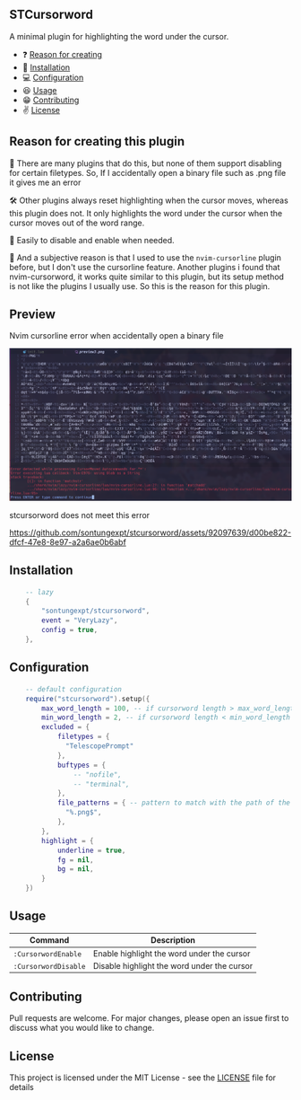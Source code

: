 ## STCursorword

A minimal plugin for highlighting the word under the cursor.

- ❓ [Reason for creating](#reason)
- 👀 [Installation](#installation)
- 💻 [Configuration](#configuration)
- 😆 [Usage](#usage)
- 😁 [Contributing](#contributing)
- ✌️ [License](#license)

## Reason <a name = "reason"></a> for creating this plugin

🎉 There are many plugins that do this, but none of them support disabling for certain filetypes. So, If I accidentally open a binary file such as .png file it gives me an error

🛠️ Other plugins always reset highlighting when the cursor moves, whereas this plugin does not. It only highlights the word under the cursor when the cursor moves out of the word range.

🍕 Easily to disable and enable when needed.

🚀 And a subjective reason is that I used to use the `nvim-cursorline` plugin before, but I don't use the cursorline feature. Another plugins i found that nvim-cursorword, it works quite similar to this plugin, but its setup method is not like the plugins I usually use. So this is the reason for this plugin.

## Preview

Nvim cursorline error when accidentally open a binary file

![Nvim cursorline error](./docs/readme/compare1.png)

stcursorword does not meet this error


https://github.com/sontungexpt/stcursorword/assets/92097639/d00be822-dfcf-47e8-8e97-a2a6ae0b6abf


## Installation

```lua
    -- lazy
    {
        "sontungexpt/stcursorword",
        event = "VeryLazy",
        config = true,
    },
```

## Configuration

```lua
    -- default configuration
    require("stcursorword").setup({
        max_word_length = 100, -- if cursorword length > max_word_length then not highlight
        min_word_length = 2, -- if cursorword length < min_word_length then not highlight
        excluded = {
            filetypes = {
              "TelescopePrompt"
            },
            buftypes = {
                -- "nofile",
                -- "terminal",
            },
            file_patterns = { -- pattern to match with the path of the file
              "%.png$",
            },
        },
        highlight = {
            underline = true,
            fg = nil,
            bg = nil,
        }
    })
```

## Usage

| **Command**          | **Description**                             |
| -------------------- | ------------------------------------------- |
| `:CursorwordEnable`  | Enable highlight the word under the cursor  |
| `:CursorwordDisable` | Disable highlight the word under the cursor |

## Contributing

Pull requests are welcome. For major changes, please open an issue first to discuss what you would like to change.

## License

This project is licensed under the MIT License - see the [LICENSE](LICENSE) file for details
